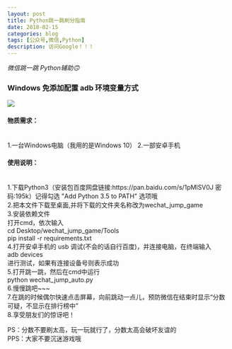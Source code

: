 ```yaml
---
layout: post
title: Python跳一跳刷分指南
date: 2018-02-15
categories: blog
tags: [公众号,微信,Python]
description: 访问Google！！！
---
```


_微信跳一跳 Python辅助🙃_<br/>
<h3>Windows 免添加配置 adb 环境变量方式</h3>
<img src="http://nzr2ybsda.qnssl.com/images/74643/FgUPXs0kHPOf4r4YUaHYI8acZ1et.JPG?imageMogr2/strip/thumbnail/1920x9000%3E/quality/90!/interlace/1/format/jpg">
<h4>物质需求：</h4><br/>
1.一台Windows电脑（我用的是Windows 10）
2.一部安卓手机

<h4>使用说明：</h4><br/>
1.下载Python3（安装包百度网盘链接:https://pan.baidu.com/s/1pMlSV0J 密码:195k）记得勾选 "Add Python 3.5 to PATH" 选项哦<br>
2.把本文件下载至桌面,并将下载的文件夹名称改为wechat_jump_game<br>
3.安装依赖文件<br>
打开cmd，依次输入<br/>
cd Desktop/wechat_jump_game/Tools<br>
pip install -r requirements.txt<br>
4.打开安卓手机的 usb 调试(不会的话自行百度)，并连接电脑，在终端输入<br>
adb devices<br>
进行测试，如果有连接设备号则表示成功<br/>
5.打开跳一跳，然后在cmd中运行<br>
python wechat_jump_auto.py<br>
6.慢慢跳吧~~~<br>
7.在跳的时候偶尔快速点击屏幕，向前跳动一点儿，预防微信在结束时显示“分数可疑，不显示在排行榜中”<br>
8.享受朋友们的惊讶吧！<br>

PS：分数不要刷太高，玩一玩就行了，分数太高会破坏友谊的<br>
PPS：大家不要沉迷游戏哦